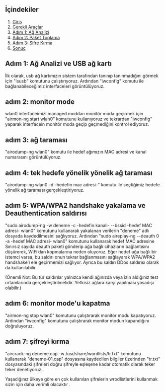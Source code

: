 ## İçindekiler
1. [Giriş](#giriş)
2. [Gerekli Araçlar](#gerekli-araçlar)
3. [Adım 1: Ağ Analizi](#adım-1-ağ-analizi)
4. [Adım 2: Paket Toplama](#adım-2-paket-toplama)
5. [Adım 3: Şifre Kırma](#adım-3-şifre-kırma)
6. [Sonuç](#sonuç)



## Adım 1: Ağ Analizi ve USB ağ kartı
İlk olarak, usb ağ kartımızın sistem tarafından tanınıp tanınmadığını görmek için "lsusb" komutunu çalıştırıyoruz. Ardından "iwconfig" 
komutu ile bağlanabileceğimiz interfaceleri görüntülüyoruz.



## adım 2: monitor mode
wlan0 interfaceimizi managed moddan monitör moda geçirmek için "airmon-ng start wlan0" komutunu kullanıyoruz ve tekrardan "iwconfig" 
yaparak interfacein monitör moda geçip geçmediğini kontrol ediyoruz.


## adım 3: ağ taraması
"airodump-ng wlan0" komutu ile hedef ağımızın MAC adresi ve kanal numarasını görüntülüyoruz.


## adım 4: tek hedefe yönelik yönelik ağ taraması
"airodump-ng wlan0 -d -hedefin mac adresi-" komutu ile seçtiğimiz hedefe yönelik ağ taraması gerçekleştiriyoruz.


## adım 5: WPA/WPA2 handshake yakalama ve Deauthentication saldırısı
"sudo airodump-ng -w deneme -c -hedefin kanalı- --bssid -hedef MAC adresi- wlan0" komutunu kullanarak yakalanan verilerin
 "deneme" adlı dosyada kaydedilmesini sağlıyoruz. Ardından "sudo aireplay-ng --deauth 0 -a -hedef MAC adresi- wlan0" komutunu 
 kullanarak hedef MAC adresine Sınırsız sayıda deauth paketi gönderip ağa bağlı cihazların bağlantısını düşürerek, WiFi’dan 
 kopmalarına neden oluyoruz. 
 Eğer hedef ağa bağlı bir istemci varsa, bu saldırı onun tekrar bağlanmasını sağlayarak WPA/WPA2 handshake'i ele geçirmemizi sağlıyor.
 Ayrıca bu saldırı DDos saldırısı olarak da kullanılabilir.

 (Önemli Not: Bu tür saldırılar yalnızca kendi ağınızda veya izin aldığınız test ortamlarında gerçekleştirilmelidir. Yetkisiz ağlara
 karşı yapılması yasadışı olabilir.)


## adım 6: monitor mode'u kapatma
"airmon-ng stop wlan0" komutunu çalıştırarak monitör modu kapatıyoruz. Ardından "iwconfig" komutunu çalıştırarak monitor modun 
kapandığını doğruluyoruz.


## adım 7: şifreyi kırma
"aircrack-ng deneme.cap -w /usr/share/wordlists/tr.txt" komutunu kullanarak "deneme-01.cap" dosyasına kaydedilen bilgiler üzerinden
 "tr.txt" dosyasındaki şifreleri doğru şifreyle eşleşene kadar otomatik olarak teker teker denetiyoruz. 

 Yaşadığınız ülkeye göre en çok kullanılan şifrelerin wrodlistlerini kullanmak sizin için daha verimli olacaktır .  





 
